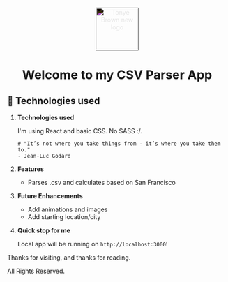 <p align="center">
  <a href="http://csv.tonyebrown.com/">
    <img alt="Tonye Brown new logo" style="filter: invert(1)" src="http://3.bp.blogspot.com/-GjqjxCgQ3s4/WrIFh_DvnJI/AAAAAAAAoec/Vnf6_L_VoD8HGXGrY2P897KGmmhHlk40QCK4BGAYYCw/s1600/tbb%2Blogo%2B4%2Bwhite%2B2%2Bsmall.png" width="98" />
  </a>
</p>
<h1 align="center">
  Welcome to my CSV Parser App
</h1>


## 🚀 Technologies used 

1.  **Technologies used**

    I'm using React and basic CSS. No SASS :/.

    ```shell
    # "It’s not where you take things from - it’s where you take them to."
    - Jean-Luc Godard
    ```
1.  **Features**
    - Parses .csv and calculates based on San Francisco

1.  **Future Enhancements**
    - Add animations and images
    - Add starting location/city

1.  **Quick stop for me**

    Local app will be running on `http://localhost:3000`!


Thanks for visiting, and thanks for reading.


All Rights Reserved. 